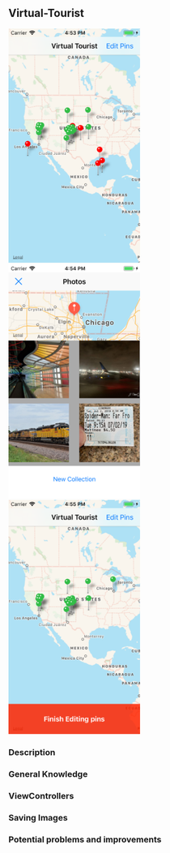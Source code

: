 ## Virtual-Tourist

<div>
  <img src="./readmePic/v1.png" alt="pic" width="260">
  <img src="./readmePic/v2.png" alt="pic" width="260">
  <img src="./readmePic/v3.png" alt="pic" width="260">
</div>

### Description

### General Knowledge

### ViewControllers


### Saving Images


### Potential problems and improvements
